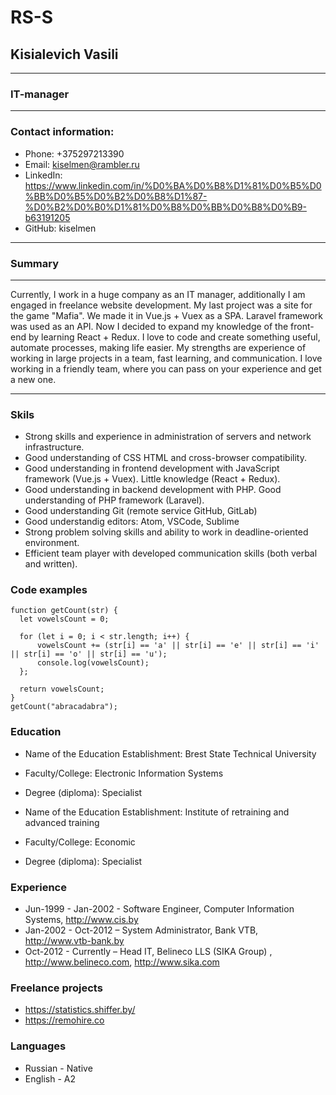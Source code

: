 # RS-S
## Kisialevich Vasili
***
### IT-manager
***
### Contact information:
* Phone: +375297213390
* Email: kiselmen@rambler.ru
* LinkedIn: https://www.linkedin.com/in/%D0%BA%D0%B8%D1%81%D0%B5%D0%BB%D0%B5%D0%B2%D0%B8%D1%87-%D0%B2%D0%B0%D1%81%D0%B8%D0%BB%D0%B8%D0%B9-b63191205
* GitHub: kiselmen
***
### Summary
***
Currently, I work in a huge company as an IT manager, additionally I am engaged in freelance website development. My last project was a site for the game "Mafia". We made it in Vue.js + Vuex as a SPA. Laravel framework was used as an API. Now I decided to expand my knowledge of the front-end by learning React + Redux. I love to code and create something useful, automate processes, making life easier. My strengths are experience of working in large projects in a team, fast learning, and communication. I love working in a friendly team, where you can pass on your experience and get a new one.
***
### Skils
* Strong skills and experience in administration of servers and network infrastructure.
* Good understanding of CSS HTML and cross-browser compatibility.
* Good understanding in frontend development with JavaScript framework (Vue.js + Vuex). Little knowledge (React + Redux).
* Good understanding in backend development with PHP. Good understanding of PHP framework (Laravel).
* Good understanding Git (remote service GitHub, GitLab)
* Good understandig editors: Atom, VSCode, Sublime
* Strong problem solving skills and ability to work in deadline-oriented environment.
* Efficient team player with developed communication skills (both verbal and written).
### Code examples
```
function getCount(str) {
  let vowelsCount = 0;
  
  for (let i = 0; i < str.length; i++) {
      vowelsCount += (str[i] == 'a' || str[i] == 'e' || str[i] == 'i' || str[i] == 'o' || str[i] == 'u');
      console.log(vowelsCount);
  };
  
  return vowelsCount;
}
getCount("abracadabra");
```
### Education
* Name of the Education Establishment: Brest State Technical University
* Faculty/College: Electronic Information Systems
* Degree (diploma): Specialist

* Name of the Education Establishment: Institute of retraining and advanced training
* Faculty/College: Economic
* Degree (diploma): Specialist
### Experience
* Jun-1999 - Jan-2002 - Software Engineer, Computer Information Systems, http://www.cis.by
* Jan-2002 - Oct-2012 – System Administrator, Bank VTB, http://www.vtb-bank.by
* Oct-2012 - Currently – Head IT, Belineco LLS (SIKA Group) , http://www.belineco.com, http://www.sika.com
### Freelance projects
* https://statistics.shiffer.by/
* https://remohire.co
### Languages
* Russian - Native
* English - A2


